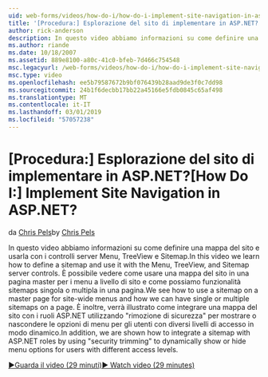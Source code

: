 ```yaml
---
uid: web-forms/videos/how-do-i/how-do-i-implement-site-navigation-in-aspnet
title: '[Procedura:] Esplorazione del sito di implementare in ASP.NET? | Microsoft Docs'
author: rick-anderson
description: In questo video abbiamo informazioni su come definire una mappa del sito e usarla con i controlli server Menu, TreeView e Sitemap. Viene illustrato come utilizzare una mappa del sito in una pagina master...
ms.author: riande
ms.date: 10/18/2007
ms.assetid: 889e8100-a80c-41c0-bfeb-7d466c754548
msc.legacyurl: /web-forms/videos/how-do-i/how-do-i-implement-site-navigation-in-aspnet
msc.type: video
ms.openlocfilehash: ee5b79587672b9bf076439b28aad9de3f0c7dd98
ms.sourcegitcommit: 24b1f6decbb17bb22a45166e5fdb0845c65af498
ms.translationtype: MT
ms.contentlocale: it-IT
ms.lasthandoff: 03/01/2019
ms.locfileid: "57057238"
---
```

<a name="how-do-i-implement-site-navigation-in-aspnet"></a><span data-ttu-id="32e40-105">[Procedura:] Esplorazione del sito di implementare in ASP.NET?</span><span class="sxs-lookup"><span data-stu-id="32e40-105">[How Do I:] Implement Site Navigation in ASP.NET?</span></span>
====================
<span data-ttu-id="32e40-106">da [Chris Pels](https://twitter.com/chrispels)</span><span class="sxs-lookup"><span data-stu-id="32e40-106">by [Chris Pels](https://twitter.com/chrispels)</span></span>

<span data-ttu-id="32e40-107">In questo video abbiamo informazioni su come definire una mappa del sito e usarla con i controlli server Menu, TreeView e Sitemap.</span><span class="sxs-lookup"><span data-stu-id="32e40-107">In this video we learn how to define a sitemap and use it with the Menu, TreeView, and Sitemap server controls.</span></span> <span data-ttu-id="32e40-108">È possibile vedere come usare una mappa del sito in una pagina master per i menu a livello di sito e come possiamo funzionalità sitemaps singola o multipla in una pagina.</span><span class="sxs-lookup"><span data-stu-id="32e40-108">We see how to use a sitemap on a master page for site-wide menus and how we can have single or multiple sitemaps on a page.</span></span> <span data-ttu-id="32e40-109">È inoltre, verrà illustrato come integrare una mappa del sito con i ruoli ASP.NET utilizzando "rimozione di sicurezza" per mostrare o nascondere le opzioni di menu per gli utenti con diversi livelli di accesso in modo dinamico.</span><span class="sxs-lookup"><span data-stu-id="32e40-109">In addition, we are shown how to integrate a sitemap with ASP.NET roles by using "security trimming" to dynamically show or hide menu options for users with different access levels.</span></span>

[<span data-ttu-id="32e40-110">&#9654;Guarda il video (29 minuti)</span><span class="sxs-lookup"><span data-stu-id="32e40-110">&#9654; Watch video (29 minutes)</span></span>](https://channel9.msdn.com/Blogs/ASP-NET-Site-Videos/how-do-i-implement-site-navigation-in-aspnet)
